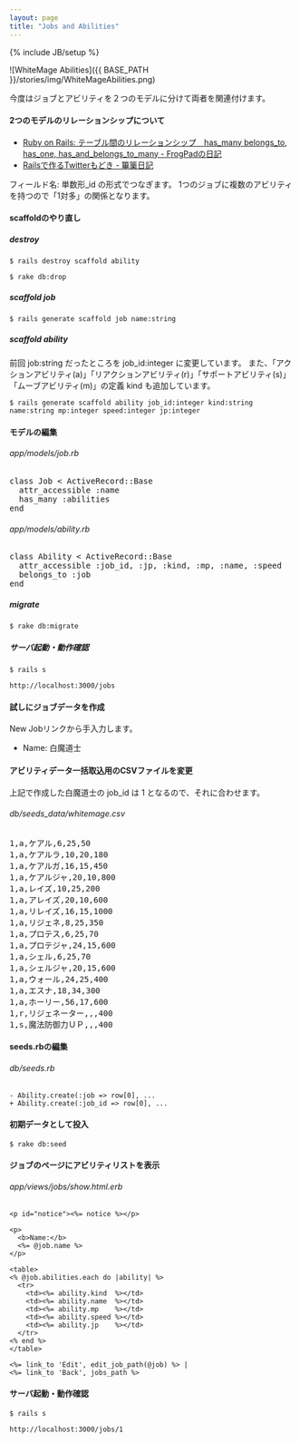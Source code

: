 ```yaml
---
layout: page
title: "Jobs and Abilities"
---
```

{% include JB/setup %}

![WhiteMage Abilities]({{ BASE_PATH }}/stories/img/WhiteMageAbilities.png)

今度はジョブとアビリティを２つのモデルに分けて両者を関連付けます。


#### 2つのモデルのリレーションシップについて
* [Ruby on Rails: テーブル間のリレーションシップ　has_many belongs_to, has_one, has_and_belongs_to_many - FrogPadの日記](http://d.hatena.ne.jp/FrogPad/20090327/1238212954)
* [Railsで作るTwitterもどき - 篳篥日記](http://d.hatena.ne.jp/hichiriki/20081116)

フィールド名: 単数形_id の形式でつなぎます。
1つのジョブに複数のアビリティを持つので「1対多」の関係となります。


#### scaffoldのやり直し

##### destroy
    $ rails destroy scaffold ability

    $ rake db:drop

##### scaffold job

    $ rails generate scaffold job name:string

##### scaffold ability
前回 job:string だったところを job_id:integer に変更しています。
また、「アクションアビリティ(a)」「リアクションアビリティ(r)」「サポートアビリティ(s)」「ムーブアビリティ(m)」の定義 kind も追加しています。

    $ rails generate scaffold ability job_id:integer kind:string name:string mp:integer speed:integer jp:integer


#### モデルの編集

###### app/models/job.rb
<pre>
class Job &lt; ActiveRecord::Base
  attr_accessible :name
  has_many :abilities
end
</pre>

###### app/models/ability.rb
<pre>
class Ability &lt; ActiveRecord::Base
  attr_accessible :job_id, :jp, :kind, :mp, :name, :speed
  belongs_to :job
end
</pre>


##### migrate
    $ rake db:migrate


##### サーバ起動・動作確認
    $ rails s

    http://localhost:3000/jobs


#### 試しにジョブデータを作成
New Jobリンクから手入力します。

* Name: 白魔道士


#### アビリティデータ一括取込用のCSVファイルを変更
上記で作成した白魔道士の job_id は 1 となるので、それに合わせます。
###### db/seeds_data/whitemage.csv
<pre>
1,a,ケアル,6,25,50
1,a,ケアルラ,10,20,180
1,a,ケアルガ,16,15,450
1,a,ケアルジャ,20,10,800
1,a,レイズ,10,25,200
1,a,アレイズ,20,10,600
1,a,リレイズ,16,15,1000
1,a,リジェネ,8,25,350
1,a,プロテス,6,25,70
1,a,プロテジャ,24,15,600
1,a,シェル,6,25,70
1,a,シェルジャ,20,15,600
1,a,ウォール,24,25,400
1,a,エスナ,18,34,300
1,a,ホーリー,56,17,600
1,r,リジェネーター,,,400
1,s,魔法防御力ＵＰ,,,400
</pre>


#### seeds.rbの編集
###### db/seeds.rb

	- Ability.create(:job => row[0], ...
	+ Ability.create(:job_id => row[0], ...


#### 初期データとして投入
    $ rake db:seed


#### ジョブのページにアビリティリストを表示
###### app/views/jobs/show.html.erb

    <p id="notice"><%= notice %></p>

    <p>
      <b>Name:</b>
      <%= @job.name %>
    </p>

    <table>
    <% @job.abilities.each do |ability| %>
      <tr>
        <td><%= ability.kind  %></td>
        <td><%= ability.name  %></td>
        <td><%= ability.mp    %></td>
        <td><%= ability.speed %></td>
        <td><%= ability.jp    %></td>
      </tr>
    <% end %>
    </table>

    <%= link_to 'Edit', edit_job_path(@job) %> |
    <%= link_to 'Back', jobs_path %>


#### サーバ起動・動作確認
    $ rails s

    http://localhost:3000/jobs/1
